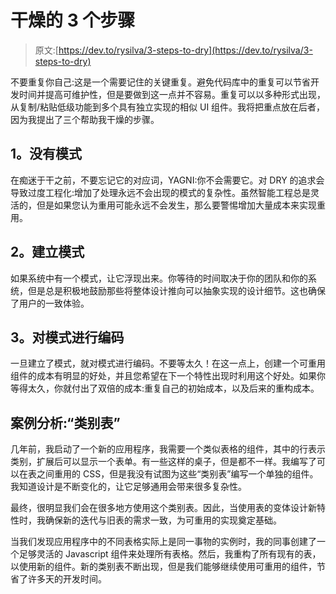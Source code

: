 # 干燥的 3 个步骤

> 原文:[https://dev.to/rysilva/3-steps-to-dry](https://dev.to/rysilva/3-steps-to-dry)

不要重复你自己:这是一个需要记住的关键重复。避免代码库中的重复可以节省开发时间并提高可维护性，但是要做到这一点并不容易。重复可以以多种形式出现，从复制/粘贴低级功能到多个具有独立实现的相似 UI 组件。我将把重点放在后者，因为我提出了三个帮助我干燥的步骤。

## [](#1-there-is-no-pattern)1。没有模式

在痴迷于干之前，不要忘记它的对应词，YAGNI:你不会需要它。对 DRY 的追求会导致过度工程化:增加了处理永远不会出现的模式的复杂性。虽然智能工程总是灵活的，但是如果您认为重用可能永远不会发生，那么要警惕增加大量成本来实现重用。

## [](#2-establish-a-pattern)2。建立模式

如果系统中有一个模式，让它浮现出来。你等待的时间取决于你的团队和你的系统，但是总是积极地鼓励那些将整体设计推向可以抽象实现的设计细节。这也确保了用户的一致体验。

## [](#3-code-the-pattern)3。对模式进行编码

一旦建立了模式，就对模式进行编码。不要等太久！在这一点上，创建一个可重用组件的成本有明显的好处，并且您希望在下一个特性出现时利用这个好处。如果你等得太久，你就付出了双倍的成本:重复自己的初始成本，以及后来的重构成本。

## [](#case-study-category-table)案例分析:“类别表”

几年前，我启动了一个新的应用程序，我需要一个类似表格的组件，其中的行表示类别，扩展后可以显示一个表单。有一些这样的桌子，但是都不一样。我编写了可以在表之间重用的 CSS，但是我没有试图为这些“类别表”编写一个单独的组件。我知道设计是不断变化的，让它足够通用会带来很多复杂性。

最终，很明显我们会在很多地方使用这个类别表。因此，当使用表的变体设计新特性时，我确保新的迭代与旧表的需求一致，为可重用的实现奠定基础。

当我们发现应用程序中的不同表格实际上是同一事物的实例时，我的同事创建了一个足够灵活的 Javascript 组件来处理所有表格。然后，我重构了所有现有的表，以使用新的组件。新的类别表不断出现，但是我们能够继续使用可重用的组件，节省了许多天的开发时间。